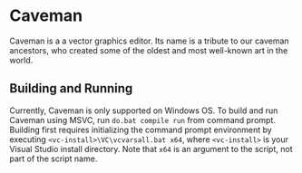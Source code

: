 # Caveman

Caveman is a a vector graphics editor. Its name is a tribute to our caveman ancestors, who created some of the oldest and most well-known art in the world.

## Building and Running

Currently, Caveman is only supported on Windows OS. To build and run Caveman using MSVC, run `do.bat compile run` from command prompt. Building first requires initializing the command prompt environment by executing `<vc-install>\VC\vcvarsall.bat x64`, where `<vc-install>` is your Visual Studio install directory. Note that `x64` is an argument to the script, not part of the script name.

